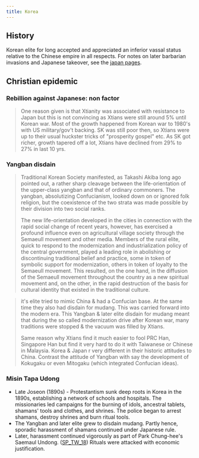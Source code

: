 ```yaml
---
title: Korea
---
```


## History
Korean elite for long accepted and appreciated an inferior vassal status relative to the Chinese empire in all respects. For notes on later barbarian invasions and Japanese takeover, see the [japan pages](../../japan/geopolitics/). 

## Christian epidemic
### Rebillion against Japanese: non factor
> 
> One reason given is that Xtianity was associated with resistance to Japan but this is not convincing as Xtians were still around 5% until Korean war. Most of the growth happened from Korean war to 1980's with US military/gov't backing. SK was still poor then, so Xtians were up to their usual huckster tricks of "prosperity gospel" etc. As SK got richer, growth tapered off a lot, Xtians have declined from 29% to 27% in last 10 yrs. 

### Yangban disdain
> Traditional Korean Society manifested, as Takashi Akiba long ago pointed out, a rather sharp cleavage between the life-orientation of the upper-class yangban and that of ordinary commoners. The yangban, absolutizing Confucianism, looked down on or ignored folk religion, but the coexistence of the two strata was made possible by their division into two social ranks.
>
> The new life-orientation developed in the cities in connection with the rapid social change of recent years, however, has exercised a profound influence even on agricultural village society through the Semaeull movement and other media. Members of the rural elite, quick to respond to the modernization and industrialization policy of the central government, played a leading role in abolishing or discontinuing traditional belief and practice, some in token of symbolic support for modernization, others in token of loyalty to the Semaeull movement. This resulted, on the one hand, in the diffusion of the Semaeull movement throughout the country as a new spiritual movement and, on the other, in the rapid destruction of the basis for cultural identity that existed in the traditional culture.



>
> it's elite tried to mimic China & had a Confucian base. At the same time they also had disdain for mudang. This was carried forward into the modern era. This Yangban & later elite disdain for mudang meant that during the so called modernization drive after Korean war, many traditions were stopped & the vacuum was filled by Xtians. 
> 
> Same reason why Xtians find it much easier to fool PRC Han, Singapore Han but find it very hard to do it with Taiwanese or Chinese in Malaysia. Korea & Japan r very different in their historic attitudes to China. Contrast the attitude of Yangban with say the development of Kokugaku or even Mitogaku (which integrated Confucian ideas).


### Misin Tapa Udong
- Late Joseon (1890s) - Protestantism sunk deep roots in Korea in the 1890s, establishing a network of schools and hospitals. The missionaries led campaigns for the burning of idols, ancestral tablets, shamans' tools and clothes, and shrines. The police began to arrest shamans, destroy shrines and burn ritual tools.
- The Yangban and later elite grew to disdain mudang. Partly hence, sporadic harassment of shamans continued under Japanese rule.
- Later, harassment continued vigorously as part of Park Chung-hee's Saemaul Undong. ([SP_TW_18](https://twitter.com/Rjrasva/status/954667990456287234)) Rituals were attacked with economic justification.